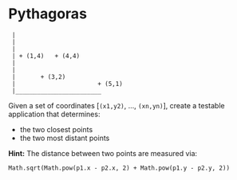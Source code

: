 # Pythagoras
 
```
 |
 |
 |
 | + (1,4)   + (4,4)
 |
 |
 |       + (3,2)
 |                       + (5,1)
 |________________________
```
  
Given a set of coordinates [`(x1,y2)`, ..., `(xn,yn)`], create a testable application that determines:
   - the two closest points
   - the two most distant points

**Hint:** The distance between two points are measured via:  
```
Math.sqrt(Math.pow(p1.x - p2.x, 2) + Math.pow(p1.y - p2.y, 2))
```
